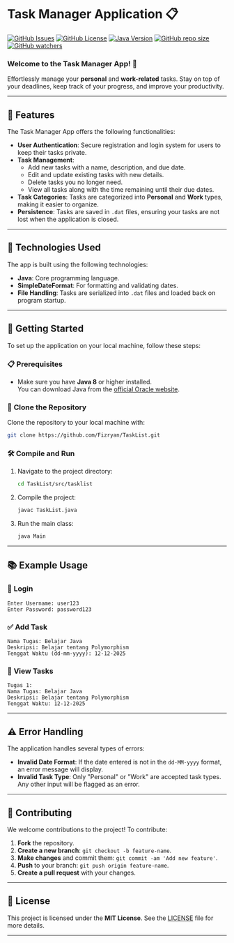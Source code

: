 # Task Manager Application 📋

[![GitHub Issues](https://img.shields.io/github/issues/Fizryan/TaskList)](https://github.com/Fizryan/TaskList/issues)
[![GitHub License](https://img.shields.io/github/license/Fizryan/TaskList)](https://github.com/Fizryan/TaskList/blob/main/LICENSE)
[![Java Version](https://img.shields.io/badge/Java-8%2B-blue)](https://www.oracle.com/java/technologies/javase-jdk11-downloads.html)
[![GitHub repo size](https://img.shields.io/github/repo-size/Fizryan/TaskList?color=tomato)](https://github.com/Fizryan/TaskList)
[![GitHub watchers](https://img.shields.io/github/watchers/Fizryan/TaskList)](https://github.com/Fizryan/TaskList/watchers)

### **Welcome to the Task Manager App!** 🚀  
Effortlessly manage your **personal** and **work-related** tasks. Stay on top of your deadlines, keep track of your progress, and improve your productivity. 

---

## 🌟 **Features**  
The Task Manager App offers the following functionalities:

- **User Authentication**: Secure registration and login system for users to keep their tasks private.
- **Task Management**:
  - Add new tasks with a name, description, and due date.
  - Edit and update existing tasks with new details.
  - Delete tasks you no longer need.
  - View all tasks along with the time remaining until their due dates.
- **Task Categories**: Tasks are categorized into **Personal** and **Work** types, making it easier to organize.
- **Persistence**: Tasks are saved in `.dat` files, ensuring your tasks are not lost when the application is closed.

---

## 🔧 **Technologies Used**  
The app is built using the following technologies:

- **Java**: Core programming language.
- **SimpleDateFormat**: For formatting and validating dates.
- **File Handling**: Tasks are serialized into `.dat` files and loaded back on program startup.

---

## 🏁 **Getting Started**  

To set up the application on your local machine, follow these steps:

### :clipboard: **Prerequisites**

- Make sure you have **Java 8** or higher installed.  
  You can download Java from the [official Oracle website](https://www.oracle.com/java/technologies/javase-jdk11-downloads.html).

### :floppy_disk: **Clone the Repository**

Clone the repository to your local machine with:

```bash
git clone https://github.com/Fizryan/TaskList.git
```

### :hammer_and_wrench: **Compile and Run**

1. Navigate to the project directory:

   ```bash
   cd TaskList/src/tasklist
   ```

2. Compile the project:

   ```bash
   javac TaskList.java
   ```

3. Run the main class:

   ```bash
   java Main
   ```

---

## 📚 **Example Usage**

### :key: **Login**

```plaintext
Enter Username: user123
Enter Password: password123
```

### :white_check_mark: **Add Task**

```plaintext
Nama Tugas: Belajar Java
Deskripsi: Belajar tentang Polymorphism
Tenggat Waktu (dd-mm-yyyy): 12-12-2025
```

### :memo: **View Tasks**

```plaintext
Tugas 1:
Nama Tugas: Belajar Java
Deskripsi: Belajar tentang Polymorphism
Tenggat Waktu: 12-12-2025
```

---

## ⚠️ **Error Handling**

The application handles several types of errors:

- **Invalid Date Format**: If the date entered is not in the `dd-MM-yyyy` format, an error message will display.
- **Invalid Task Type**: Only "Personal" or "Work" are accepted task types. Any other input will be flagged as an error.

---

## 🤝 **Contributing**

We welcome contributions to the project! To contribute:

1. **Fork** the repository.
2. **Create a new branch**: `git checkout -b feature-name`.
3. **Make changes** and commit them: `git commit -am 'Add new feature'`.
4. **Push** to your branch: `git push origin feature-name`.
5. **Create a pull request** with your changes.

---

## 📄 **License**  

This project is licensed under the **MIT License**. See the [LICENSE](LICENSE) file for more details.

---
